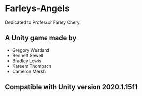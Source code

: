 # Farleys-Angels

Dedicated to Professor Farley Chery.

## A Unity game made by
 * Gregory Westland
 * Bennett Sewell
 * Bradley Lewis
 * Kareem Thompson
 * Cameron Merkh
 
 ## Compatible with Unity version 2020.1.15f1
